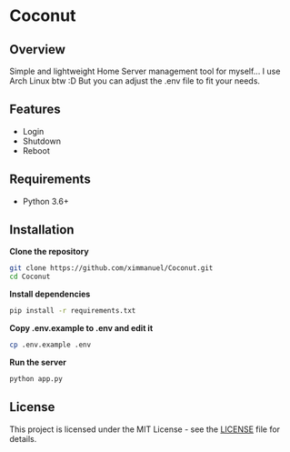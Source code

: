 # Coconut

## Overview
Simple and lightweight Home Server management tool for myself... I use Arch Linux btw :D
But you can adjust the .env file to fit your needs.

## Features
- Login
- Shutdown
- Reboot

## Requirements
- Python 3.6+

## Installation
**Clone the repository**
```bash
git clone https://github.com/ximmanuel/Coconut.git
cd Coconut
```

**Install dependencies**
```bash
pip install -r requirements.txt
```

**Copy .env.example to .env and edit it**
```bash
cp .env.example .env
```

**Run the server**
```bash
python app.py
```

## License
This project is licensed under the MIT License - see the [LICENSE](LICENSE) file for details.
